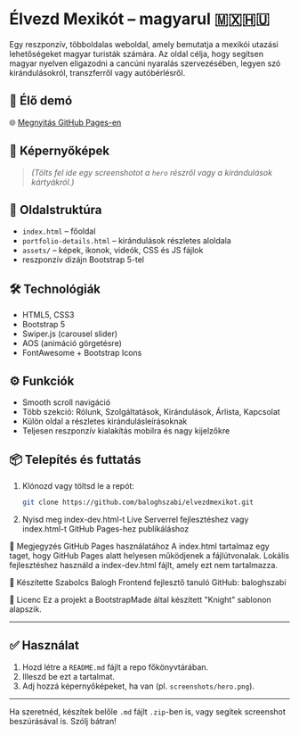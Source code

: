 # Élvezd Mexikót – magyarul 🇲🇽🇭🇺

Egy reszponzív, többoldalas weboldal, amely bemutatja a mexikói utazási lehetőségeket magyar turisták számára. Az oldal célja, hogy segítsen magyar nyelven eligazodni a cancúni nyaralás szervezésében, legyen szó kirándulásokról, transzferről vagy autóbérlésről.

## 🔗 Élő demó

🌐 [Megnyitás GitHub Pages-en](https://baloghszabi.github.io/elvezdmexikot/)

## 📸 Képernyőképek

> *(Tölts fel ide egy screenshotot a `hero` részről vagy a kirándulások kártyákról.)*

## 📁 Oldalstruktúra

- `index.html` – főoldal
- `portfolio-details.html` – kirándulások részletes aloldala
- `assets/` – képek, ikonok, videók, CSS és JS fájlok
- reszponzív dizájn Bootstrap 5-tel

## 🛠️ Technológiák

- HTML5, CSS3
- Bootstrap 5
- Swiper.js (carousel slider)
- AOS (animáció görgetésre)
- FontAwesome + Bootstrap Icons

## ⚙️ Funkciók

- Smooth scroll navigáció
- Több szekció: Rólunk, Szolgáltatások, Kirándulások, Árlista, Kapcsolat
- Külön oldal a részletes kirándulásleírásoknak
- Teljesen reszponzív kialakítás mobilra és nagy kijelzőkre

## 📦 Telepítés és futtatás

1. Klónozd vagy töltsd le a repót:
   ```bash
   git clone https://github.com/baloghszabi/elvezdmexikot.git
2. Nyisd meg index-dev.html-t Live Serverrel fejlesztéshez
vagy index.html-t GitHub Pages-hez publikáláshoz

📘 Megjegyzés GitHub Pages használatához
A index.html tartalmaz egy <base href="/elvezdmexikot/"> taget, hogy GitHub Pages alatt helyesen működjenek a fájlútvonalak. Lokális fejlesztéshez használd a index-dev.html fájlt, amely ezt nem tartalmazza.

👤 Készítette
Szabolcs Balogh
Frontend fejlesztő tanuló
GitHub: baloghszabi

📄 Licenc
Ez a projekt a BootstrapMade által készített "Knight" sablonon alapszik.

---

## ✅ Használat

1. Hozd létre a `README.md` fájlt a repo főkönyvtárában.
2. Illeszd be ezt a tartalmat.
3. Adj hozzá képernyőképeket, ha van (pl. `screenshots/hero.png`).

---

Ha szeretnéd, készítek belőle `.md` fájlt `.zip`-ben is, vagy segítek screenshot beszúrásával is. Szólj bátran!
